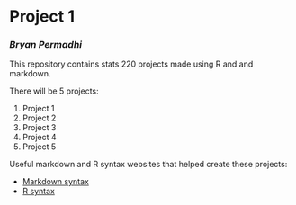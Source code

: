 # **Project 1**
### *Bryan Permadhi*

This repository contains stats 220 projects made using R and and markdown.

There will be 5 projects:
1. Project 1
2. Project 2
3. Project 3
4. Project 4
5. Project 5

Useful markdown and R syntax websites that helped create these projects:
* [Markdown syntax](https://www.markdownguide.org/basic-syntax/)
* [R syntax](https://www.tutorialspoint.com/r/r_basic_syntax.htm)



